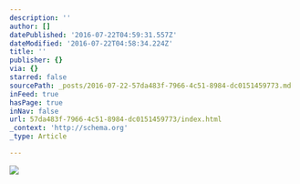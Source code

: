 ```yaml
---
description: ''
author: []
datePublished: '2016-07-22T04:59:31.557Z'
dateModified: '2016-07-22T04:58:34.224Z'
title: ''
publisher: {}
via: {}
starred: false
sourcePath: _posts/2016-07-22-57da483f-7966-4c51-8984-dc0151459773.md
inFeed: true
hasPage: true
inNav: false
url: 57da483f-7966-4c51-8984-dc0151459773/index.html
_context: 'http://schema.org'
_type: Article

---
```

![](https://the-grid-user-content.s3-us-west-2.amazonaws.com/7fc91884-2702-4ed9-a207-67bcebf5f2c4.jpg)